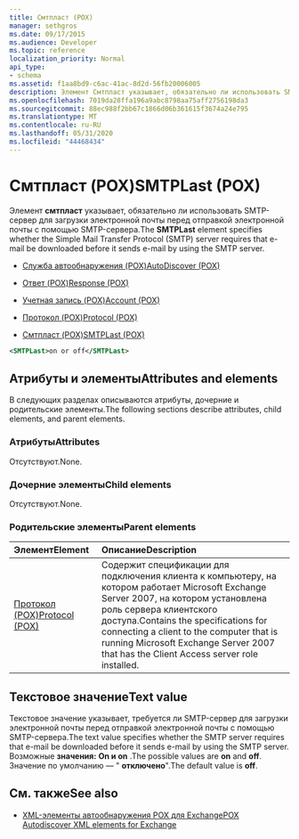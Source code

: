 ```yaml
---
title: Смтпласт (POX)
manager: sethgros
ms.date: 09/17/2015
ms.audience: Developer
ms.topic: reference
localization_priority: Normal
api_type:
- schema
ms.assetid: f1aa8bd9-c6ac-41ac-8d2d-56fb20006005
description: Элемент Смтпласт указывает, обязательно ли использовать SMTP-сервер для загрузки электронной почты перед отправкой электронной почты с помощью SMTP-сервера.
ms.openlocfilehash: 7019da28ffa196a9abc8798aa75aff2756198da3
ms.sourcegitcommit: 88ec988f2bb67c1866d06b361615f3674a24e795
ms.translationtype: MT
ms.contentlocale: ru-RU
ms.lasthandoff: 05/31/2020
ms.locfileid: "44468434"
---
```

# <a name="smtplast-pox"></a><span data-ttu-id="d6a29-103">Смтпласт (POX)</span><span class="sxs-lookup"><span data-stu-id="d6a29-103">SMTPLast (POX)</span></span>

<span data-ttu-id="d6a29-104">Элемент **смтпласт** указывает, обязательно ли использовать SMTP-сервер для загрузки электронной почты перед отправкой электронной почты с помощью SMTP-сервера.</span><span class="sxs-lookup"><span data-stu-id="d6a29-104">The **SMTPLast** element specifies whether the Simple Mail Transfer Protocol (SMTP) server requires that e-mail be downloaded before it sends e-mail by using the SMTP server.</span></span> 
  
- [<span data-ttu-id="d6a29-105">Служба автообнаружения (POX)</span><span class="sxs-lookup"><span data-stu-id="d6a29-105">AutoDiscover (POX)</span></span>](autodiscover-pox.md)
  
- [<span data-ttu-id="d6a29-106">Ответ (POX)</span><span class="sxs-lookup"><span data-stu-id="d6a29-106">Response (POX)</span></span>](response-pox.md)
  
- [<span data-ttu-id="d6a29-107">Учетная запись (POX)</span><span class="sxs-lookup"><span data-stu-id="d6a29-107">Account (POX)</span></span>](account-pox.md)
  
- [<span data-ttu-id="d6a29-108">Протокол (POX)</span><span class="sxs-lookup"><span data-stu-id="d6a29-108">Protocol (POX)</span></span>](protocol-pox.md)
  
- [<span data-ttu-id="d6a29-109">Смтпласт (POX)</span><span class="sxs-lookup"><span data-stu-id="d6a29-109">SMTPLast (POX)</span></span>](smtplast-pox.md)
  
```xml
<SMTPLast>on or off</SMTPLast>
```

## <a name="attributes-and-elements"></a><span data-ttu-id="d6a29-110">Атрибуты и элементы</span><span class="sxs-lookup"><span data-stu-id="d6a29-110">Attributes and elements</span></span>

<span data-ttu-id="d6a29-111">В следующих разделах описываются атрибуты, дочерние и родительские элементы.</span><span class="sxs-lookup"><span data-stu-id="d6a29-111">The following sections describe attributes, child elements, and parent elements.</span></span>
  
### <a name="attributes"></a><span data-ttu-id="d6a29-112">Атрибуты</span><span class="sxs-lookup"><span data-stu-id="d6a29-112">Attributes</span></span>

<span data-ttu-id="d6a29-113">Отсутствуют.</span><span class="sxs-lookup"><span data-stu-id="d6a29-113">None.</span></span>
  
### <a name="child-elements"></a><span data-ttu-id="d6a29-114">Дочерние элементы</span><span class="sxs-lookup"><span data-stu-id="d6a29-114">Child elements</span></span>

<span data-ttu-id="d6a29-115">Отсутствуют.</span><span class="sxs-lookup"><span data-stu-id="d6a29-115">None.</span></span>
  
### <a name="parent-elements"></a><span data-ttu-id="d6a29-116">Родительские элементы</span><span class="sxs-lookup"><span data-stu-id="d6a29-116">Parent elements</span></span>

|<span data-ttu-id="d6a29-117">**Элемент**</span><span class="sxs-lookup"><span data-stu-id="d6a29-117">**Element**</span></span>|<span data-ttu-id="d6a29-118">**Описание**</span><span class="sxs-lookup"><span data-stu-id="d6a29-118">**Description**</span></span>|
|:-----|:-----|
|[<span data-ttu-id="d6a29-119">Протокол (POX)</span><span class="sxs-lookup"><span data-stu-id="d6a29-119">Protocol (POX)</span></span>](protocol-pox.md) <br/> |<span data-ttu-id="d6a29-120">Содержит спецификации для подключения клиента к компьютеру, на котором работает Microsoft Exchange Server 2007, на котором установлена роль сервера клиентского доступа.</span><span class="sxs-lookup"><span data-stu-id="d6a29-120">Contains the specifications for connecting a client to the computer that is running Microsoft Exchange Server 2007 that has the Client Access server role installed.</span></span>  <br/> |
   
## <a name="text-value"></a><span data-ttu-id="d6a29-121">Текстовое значение</span><span class="sxs-lookup"><span data-stu-id="d6a29-121">Text value</span></span>

<span data-ttu-id="d6a29-122">Текстовое значение указывает, требуется ли SMTP-сервер для загрузки электронной почты перед отправкой электронной почты с помощью SMTP-сервера.</span><span class="sxs-lookup"><span data-stu-id="d6a29-122">The text value specifies whether the SMTP server requires that e-mail be downloaded before it sends e-mail by using the SMTP server.</span></span> <span data-ttu-id="d6a29-123">Возможные **значения:** **On и on** .</span><span class="sxs-lookup"><span data-stu-id="d6a29-123">The possible values are **on** and **off**.</span></span> <span data-ttu-id="d6a29-124">Значение по умолчанию — " **отключено**".</span><span class="sxs-lookup"><span data-stu-id="d6a29-124">The default value is **off**.</span></span>
  
## <a name="see-also"></a><span data-ttu-id="d6a29-125">См. также</span><span class="sxs-lookup"><span data-stu-id="d6a29-125">See also</span></span>

- [<span data-ttu-id="d6a29-126">XML-элементы автообнаружения POX для Exchange</span><span class="sxs-lookup"><span data-stu-id="d6a29-126">POX Autodiscover XML elements for Exchange</span></span>](pox-autodiscover-xml-elements-for-exchange.md)

